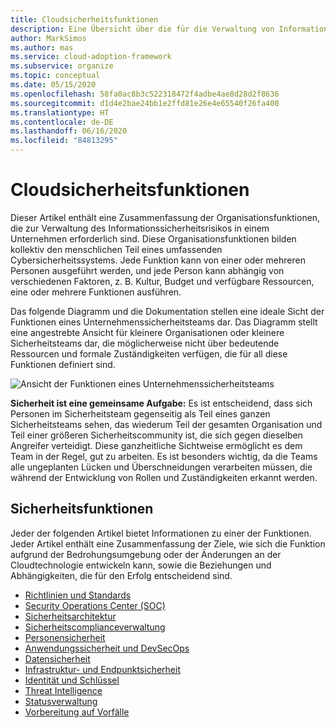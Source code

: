 ```yaml
---
title: Cloudsicherheitsfunktionen
description: Eine Übersicht über die für die Verwaltung von Informationssicherheitsrisiken in einem Unternehmen erforderlichen Organisationsfunktionen
author: MarkSimos
ms.author: mas
ms.service: cloud-adoption-framework
ms.subservice: organize
ms.topic: conceptual
ms.date: 05/15/2020
ms.openlocfilehash: 58fa0ac8b3c522318472f4adbe4ae8d28d2f8636
ms.sourcegitcommit: d1d4e2bae24bb1e2ffd81e26e4e65540f26fa400
ms.translationtype: HT
ms.contentlocale: de-DE
ms.lasthandoff: 06/16/2020
ms.locfileid: "84813295"
---
```

<!-- cSpell:ignore MarkSimos -->

# <a name="cloud-security-functions"></a>Cloudsicherheitsfunktionen

Dieser Artikel enthält eine Zusammenfassung der Organisationsfunktionen, die zur Verwaltung des Informationssicherheitsrisikos in einem Unternehmen erforderlich sind. Diese Organisationsfunktionen bilden kollektiv den menschlichen Teil eines umfassenden Cybersicherheitssystems. Jede Funktion kann von einer oder mehreren Personen ausgeführt werden, und jede Person kann abhängig von verschiedenen Faktoren, z. B. Kultur, Budget und verfügbare Ressourcen, eine oder mehrere Funktionen ausführen.

Das folgende Diagramm und die Dokumentation stellen eine ideale Sicht der Funktionen eines Unternehmenssicherheitsteams dar. Das Diagramm stellt eine angestrebte Ansicht für kleinere Organisationen oder kleinere Sicherheitsteams dar, die möglicherweise nicht über bedeutende Ressourcen und formale Zuständigkeiten verfügen, die für all diese Funktionen definiert sind.

![Ansicht der Funktionen eines Unternehmenssicherheitsteams](../_images/security/enterprise-security-team.png)

**Sicherheit ist eine gemeinsame Aufgabe:** Es ist entscheidend, dass sich Personen im Sicherheitsteam gegenseitig als Teil eines ganzen Sicherheitsteams sehen, das wiederum Teil der gesamten Organisation und Teil einer größeren Sicherheitscommunity ist, die sich gegen dieselben Angreifer verteidigt. Diese ganzheitliche Sichtweise ermöglicht es dem Team in der Regel, gut zu arbeiten. Es ist besonders wichtig, da die Teams alle ungeplanten Lücken und Überschneidungen verarbeiten müssen, die während der Entwicklung von Rollen und Zuständigkeiten erkannt werden.

## <a name="security-functions"></a>Sicherheitsfunktionen

Jeder der folgenden Artikel bietet Informationen zu einer der Funktionen. Jeder Artikel enthält eine Zusammenfassung der Ziele, wie sich die Funktion aufgrund der Bedrohungsumgebung oder der Änderungen an der Cloudtechnologie entwickeln kann, sowie die Beziehungen und Abhängigkeiten, die für den Erfolg entscheidend sind.

- [Richtlinien und Standards](./cloud-security-policy-standards.md)
- [Security Operations Center (SOC)](./cloud-security-operations-center.md)
- [Sicherheitsarchitektur](./cloud-security-architecture.md)
- [Sicherheitscomplianceverwaltung](./cloud-security-compliance-management.md)
- [Personensicherheit](./cloud-security-people.md)
- [Anwendungssicherheit und DevSecOps](./cloud-security-application-security-devsecops.md)
- [Datensicherheit](./cloud-security-data-security.md)
- [Infrastruktur- und Endpunktsicherheit](./cloud-security-infrastructure-endpoint.md)
- [Identität und Schlüssel](./cloud-security-identity-keys.md)
- [Threat Intelligence](./cloud-security-threat-intelligence.md)
- [Statusverwaltung](./cloud-security-posture-management.md)
- [Vorbereitung auf Vorfälle](./cloud-security-incident-preparation.md)
